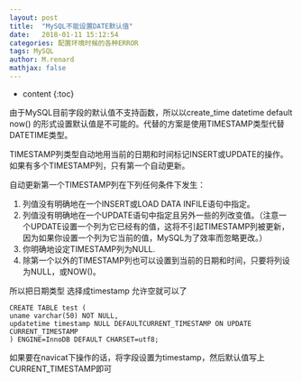 ```yaml
---
layout: post
title:  "MySQL不能设置DATE默认值"
date:   2018-01-11 15:12:54
categories: 配置环境时候的各种ERROR
tags: MySQL
author: M.renard
mathjax: false
---
```


* content
{:toc}

由于MySQL目前字段的默认值不支持函数，所以以create_time datetime default now() 的形式设置默认值是不可能的。代替的方案是使用TIMESTAMP类型代替DATETIME类型。

TIMESTAMP列类型自动地用当前的日期和时间标记INSERT或UPDATE的操作。如果有多个TIMESTAMP列，只有第一个自动更新。

自动更新第一个TIMESTAMP列在下列任何条件下发生：

1. 列值没有明确地在一个INSERT或LOAD DATA INFILE语句中指定。
2. 列值没有明确地在一个UPDATE语句中指定且另外一些的列改变值。（注意一个UPDATE设置一个列为它已经有的值，这将不引起TIMESTAMP列被更新，因为如果你设置一个列为它当前的值，MySQL为了效率而忽略更改。）
3. 你明确地设定TIMESTAMP列为NULL.
4. 除第一个以外的TIMESTAMP列也可以设置到当前的日期和时间，只要将列设为NULL，或NOW()。

所以把日期类型 选择成timestamp 允许空就可以了

	CREATE TABLE test (
	uname varchar(50) NOT NULL,
	updatetime timestamp NULL DEFAULTCURRENT_TIMESTAMP ON UPDATE CURRENT_TIMESTAMP
	) ENGINE=InnoDB DEFAULT CHARSET=utf8;
	
如果要在navicat下操作的话，将字段设置为timestamp，然后默认值写上CURRENT_TIMESTAMP即可